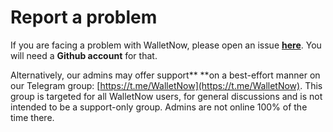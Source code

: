 # Report a problem

If you are facing a problem with WalletNow, please open an issue [**here**](https://github.com/wallet-now/wallet-now/issues/new/choose). You will need a **Github account** for that.

Alternatively, our admins may offer support** **on a best-effort manner on our Telegram group: [https://t.me/WalletNow](https://t.me/WalletNow). This group is targeted for all WalletNow users, for general discussions and is not intended to be a support-only group. Admins are not online 100% of the time there.
